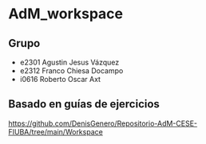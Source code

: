 # AdM_workspace
## Grupo 
* e2301 Agustin Jesus Vázquez 
* e2312 Franco Chiesa Docampo
* i0616 Roberto Oscar Axt

## Basado en guías de ejercicios
https://github.com/DenisGenero/Repositorio-AdM-CESE-FIUBA/tree/main/Workspace
